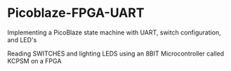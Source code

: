 # Picoblaze-FPGA-UART
Implementing a PicoBlaze state machine with UART, switch configuration, and LED's

Reading SWITCHES and lighting LEDS using an 8BIT Microcontroller called KCPSM on a FPGA
